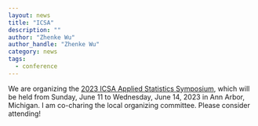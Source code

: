 ```yaml
---
layout: news
title: "ICSA"
description: ""
author: "Zhenke Wu"
author_handle: "Zhenke Wu"
category: news
tags: 
  - conference
---
```

 
We are organizing the [2023 ICSA Applied Statistics Symposium](https://symposium2023.icsa.org/), which will be held from Sunday, June 11 to Wednesday, June 14, 2023 in Ann Arbor, Michigan. I am co-charing the local organizing committee. Please consider attending!